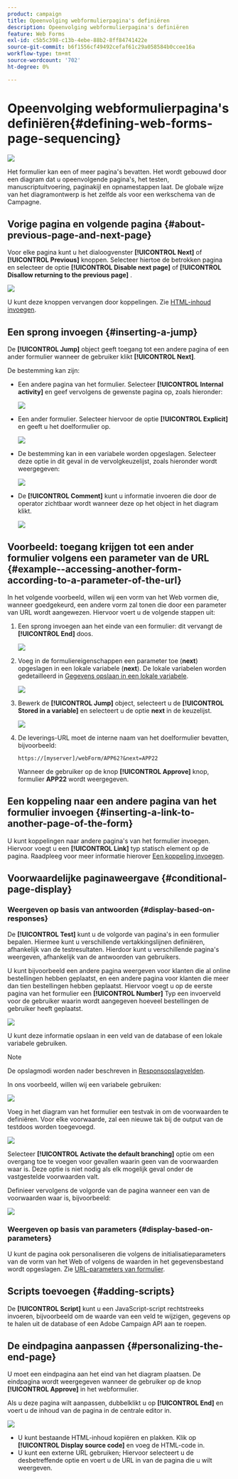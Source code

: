 ```yaml
---
product: campaign
title: Opeenvolging webformulierpagina's definiëren
description: Opeenvolging webformulierpagina's definiëren
feature: Web Forms
exl-id: c5b5c398-c13b-4ebe-88b2-8ff84741422e
source-git-commit: b6f1556cf49492cefaf61c29a058584b0ccee16a
workflow-type: tm+mt
source-wordcount: '702'
ht-degree: 0%

---
```


# Opeenvolging webformulierpagina&#39;s definiëren{#defining-web-forms-page-sequencing}

![](../../assets/common.svg)

Het formulier kan een of meer pagina&#39;s bevatten. Het wordt gebouwd door een diagram dat u opeenvolgende pagina&#39;s, het testen, manuscriptuitvoering, paginakijl en opnamestappen laat. De globale wijze van het diagramontwerp is het zelfde als voor een werkschema van de Campagne.

## Vorige pagina en volgende pagina {#about-previous-page-and-next-page}

Voor elke pagina kunt u het dialoogvenster **[!UICONTROL Next]** of **[!UICONTROL Previous]** knoppen. Selecteer hiertoe de betrokken pagina en selecteer de optie **[!UICONTROL Disable next page]** of **[!UICONTROL Disallow returning to the previous page]** .

![](assets/s_ncs_admin_survey_no_next_page.png)

U kunt deze knoppen vervangen door koppelingen. Zie [HTML-inhoud invoegen](static-elements-in-a-web-form.md#inserting-html-content).

## Een sprong invoegen {#inserting-a-jump}

De **[!UICONTROL Jump]** object geeft toegang tot een andere pagina of een ander formulier wanneer de gebruiker klikt **[!UICONTROL Next]**.

De bestemming kan zijn:

* Een andere pagina van het formulier. Selecteer **[!UICONTROL Internal activity]** en geef vervolgens de gewenste pagina op, zoals hieronder:

   ![](assets/s_ncs_admin_jump_param1.png)

* Een ander formulier. Selecteer hiervoor de optie **[!UICONTROL Explicit]** en geeft u het doelformulier op.

   ![](assets/s_ncs_admin_jump_param2.png)

* De bestemming kan in een variabele worden opgeslagen. Selecteer deze optie in dit geval in de vervolgkeuzelijst, zoals hieronder wordt weergegeven:

   ![](assets/s_ncs_admin_jump_param3.png)

* De **[!UICONTROL Comment]** kunt u informatie invoeren die door de operator zichtbaar wordt wanneer deze op het object in het diagram klikt.

   ![](assets/s_ncs_admin_survey_jump_comment.png)

## Voorbeeld: toegang krijgen tot een ander formulier volgens een parameter van de URL {#example--accessing-another-form-according-to-a-parameter-of-the-url}

In het volgende voorbeeld, willen wij een vorm van het Web vormen die, wanneer goedgekeurd, een andere vorm zal tonen die door een parameter van URL wordt aangewezen. Hiervoor voert u de volgende stappen uit:

1. Een sprong invoegen aan het einde van een formulier: dit vervangt de **[!UICONTROL End]** doos.

   ![](assets/s_ncs_admin_survey_jump_sample1.png)

1. Voeg in de formuliereigenschappen een parameter toe (**next**) opgeslagen in een lokale variabele (**next**). De lokale variabelen worden gedetailleerd in [Gegevens opslaan in een lokale variabele](web-forms-answers.md#storing-data-in-a-local-variable).

   ![](assets/s_ncs_admin_survey_jump_sample2.png)

1. Bewerk de **[!UICONTROL Jump]** object, selecteert u de **[!UICONTROL Stored in a variable]** en selecteert u de optie **next** in de keuzelijst.

   ![](assets/s_ncs_admin_survey_jump_sample3.png)

1. De leverings-URL moet de interne naam van het doelformulier bevatten, bijvoorbeeld:

   ```
   https://[myserver]/webForm/APP62?&next=APP22
   ```

   Wanneer de gebruiker op de knop **[!UICONTROL Approve]** knop, formulier **APP22** wordt weergegeven.

## Een koppeling naar een andere pagina van het formulier invoegen {#inserting-a-link-to-another-page-of-the-form}

U kunt koppelingen naar andere pagina&#39;s van het formulier invoegen. Hiervoor voegt u een **[!UICONTROL Link]** typ statisch element op de pagina. Raadpleeg voor meer informatie hierover [Een koppeling invoegen](static-elements-in-a-web-form.md#inserting-a-link).

## Voorwaardelijke paginaweergave {#conditional-page-display}

### Weergeven op basis van antwoorden {#display-based-on-responses}

De **[!UICONTROL Test]** kunt u de volgorde van pagina&#39;s in een formulier bepalen. Hiermee kunt u verschillende vertakkingslijnen definiëren, afhankelijk van de testresultaten. Hierdoor kunt u verschillende pagina&#39;s weergeven, afhankelijk van de antwoorden van gebruikers.

U kunt bijvoorbeeld een andere pagina weergeven voor klanten die al online bestellingen hebben geplaatst, en een andere pagina voor klanten die meer dan tien bestellingen hebben geplaatst. Hiervoor voegt u op de eerste pagina van het formulier een **[!UICONTROL Number]** Typ een invoerveld voor de gebruiker waarin wordt aangegeven hoeveel bestellingen de gebruiker heeft geplaatst.

![](assets/s_ncs_admin_survey_test_ex0.png)

U kunt deze informatie opslaan in een veld van de database of een lokale variabele gebruiken.

>[!NOTE]
>
>De opslagmodi worden nader beschreven in [Responsopslagvelden](web-forms-answers.md#response-storage-fields).

In ons voorbeeld, willen wij een variabele gebruiken:

![](assets/s_ncs_admin_survey_test_ex1.png)

Voeg in het diagram van het formulier een testvak in om de voorwaarden te definiëren. Voor elke voorwaarde, zal een nieuwe tak bij de output van de testdoos worden toegevoegd.

![](assets/s_ncs_admin_survey_test_ex2.png)

Selecteer **[!UICONTROL Activate the default branching]** optie om een overgang toe te voegen voor gevallen waarin geen van de voorwaarden waar is. Deze optie is niet nodig als elk mogelijk geval onder de vastgestelde voorwaarden valt.

Definieer vervolgens de volgorde van de pagina wanneer een van de voorwaarden waar is, bijvoorbeeld:

![](assets/s_ncs_admin_survey_test_ex3.png)

### Weergeven op basis van parameters {#display-based-on-parameters}

U kunt de pagina ook personaliseren die volgens de initialisatieparameters van de vorm van het Web of volgens de waarden in het gegevensbestand wordt opgeslagen. Zie [URL-parameters van formulier](defining-web-forms-properties.md#form-url-parameters).

## Scripts toevoegen {#adding-scripts}

De **[!UICONTROL Script]** kunt u een JavaScript-script rechtstreeks invoeren, bijvoorbeeld om de waarde van een veld te wijzigen, gegevens op te halen uit de database of een Adobe Campaign API aan te roepen.

## De eindpagina aanpassen {#personalizing-the-end-page}

U moet een eindpagina aan het eind van het diagram plaatsen. De eindpagina wordt weergegeven wanneer de gebruiker op de knop **[!UICONTROL Approve]** in het webformulier.

Als u deze pagina wilt aanpassen, dubbelklikt u op **[!UICONTROL End]** en voert u de inhoud van de pagina in de centrale editor in.

![](assets/s_ncs_admin_survey_end_page_edit.png)

* U kunt bestaande HTML-inhoud kopiëren en plakken. Klik op **[!UICONTROL Display source code]** en voeg de HTML-code in.
* U kunt een externe URL gebruiken; Hiervoor selecteert u de desbetreffende optie en voert u de URL in van de pagina die u wilt weergeven.
